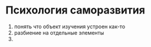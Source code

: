 # Психология саморазвития
1. понять что объект изучения устроен как-то
2. разбиение на отдельные элементы
3. 